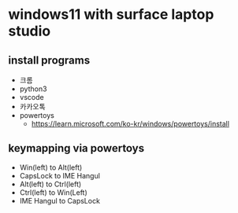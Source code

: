 # windows11 with surface laptop studio
## install programs
- 크롬
- python3
- vscode
- 카카오톡
- powertoys
  - https://learn.microsoft.com/ko-kr/windows/powertoys/install

## keymapping via powertoys
- Win(left) to Alt(left)
- CapsLock to IME Hangul
- Alt(left) to Ctrl(left)
- Ctrl(left) to Win(Left)
- IME Hangul to CapsLock

